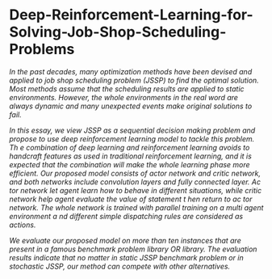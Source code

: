 # Deep-Reinforcement-Learning-for-Solving-Job-Shop-Scheduling-Problems

*In the past decades, many optimization methods have been devised and applied to
job shop scheduling problem (JSSP) to find the optimal solution. Most methods assume
that the scheduling results are applied to static environments. However, the whole
environments in the real word are always dynamic and many unexpected events make
original solutions to fail.*

*In this essay, we view JSSP as a sequential decision making
problem and propose to use deep reinforcement learning model to tackle this problem.
Th e combination of deep learning and reinforcement learning avoids to handcraft
features as used in traditional reinforcement learning, and it is expected that the
combination will make the whole learning phase more efficient. Our proposed model
consists of actor network and critic network, and both networks include convolution
layers and fully connected layer. Ac tor network let agent learn how to behave in
different situations, while critic network help agent evaluate the value of statement t hen
return to ac tor network. The whole network is trained with parallel training on a multi
agent environment a nd different simple dispatching rules are considered as actions.* 

*We evaluate our proposed model on more than ten instances that are present in a famous
benchmark problem library OR library. The evaluation results indicate that no matter
in static JSSP benchmark problem or in stochastic JSSP, our method can compete with
other alternatives.*
